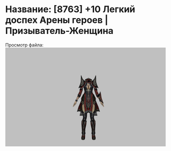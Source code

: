 # Название: [8763] +10 Легкий доспех Арены героев | Призыватель-Женщина

Просмотр файла:
![p090031.png](p090031.png)